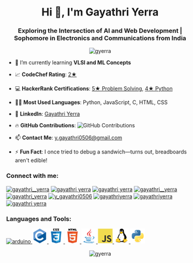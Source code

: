 <h1 align="center">Hi 👋, I'm Gayathri Yerra</h1>
<h3 align="center">Exploring the Intersection of AI and Web Development | Sophomore in Electronics and Communications from India</h3>

<p align="center">
  <img src="https://komarev.com/ghpvc/?username=gyerra&label=Profile%20views&color=0e75b6&style=flat" alt="gyerra" />
</p>

- 🌱 I’m currently learning **VLSI and ML Concepts**

- 📈 **CodeChef Rating**: [2★](https://www.codechef.com/users/gayathri_yerra)

- 💻 **HackerRank Certifications**: [5★ Problem Solving](https://www.hackerrank.com/profile/y_gayathri0506), [4★ Python](https://www.hackerrank.com/profile/y_gayathri0506)

- 🧑‍💻 **Most Used Languages**: Python, JavaScript, C, HTML, CSS

- 🏢 **LinkedIn**: [Gayathri Yerra](https://www.linkedin.com/in/gayathri-yerra)

- 🔥 **GitHub Contributions**: ![GitHub Contributions](https://github-readme-streak-stats.herokuapp.com/?user=gyerra&theme=dark)

- 📫 **Contact Me**: y.gayathri0506@gmail.com

- ⚡ **Fun Fact**: I once tried to debug a sandwich—turns out, breadboards aren't edible!

<h3 align="left">Connect with me:</h3>
<p align="left">
  <a href="https://twitter.com/gayathri__yerra" target="_blank"><img align="center" src="https://raw.githubusercontent.com/rahuldkjain/github-profile-readme-generator/master/src/images/icons/Social/twitter.svg" alt="gayathri__yerra" height="30" width="40" /></a>
  <a href="https://linkedin.com/in/gayathri-yerra" target="_blank"><img align="center" src="https://raw.githubusercontent.com/rahuldkjain/github-profile-readme-generator/master/src/images/icons/Social/linked-in-alt.svg" alt="gayathri yerra" height="30" width="40" /></a>
  <a href="https://fb.com/gayathri yerra" target="_blank"><img align="center" src="https://raw.githubusercontent.com/rahuldkjain/github-profile-readme-generator/master/src/images/icons/Social/facebook.svg" alt="gayathri yerra" height="30" width="40" /></a>
  <a href="https://instagram.com/gayathri__yerra" target="_blank"><img align="center" src="https://raw.githubusercontent.com/rahuldkjain/github-profile-readme-generator/master/src/images/icons/Social/instagram.svg" alt="gayathri__yerra" height="30" width="40" /></a>
  <a href="https://www.codechef.com/users/gayathri_yerra" target="_blank"><img align="center" src="https://cdn.jsdelivr.net/npm/simple-icons@3.1.0/icons/codechef.svg" alt="gayathri_yerra" height="30" width="40" /></a>
  <a href="https://www.hackerrank.com/profile/y_gayathri0506" target="_blank"><img align="center" src="https://raw.githubusercontent.com/rahuldkjain/github-profile-readme-generator/master/src/images/icons/Social/hackerrank.svg" alt="y_gayathri0506" height="30" width="40" /></a>
  <a href="https://codeforces.com/profile/gayathriyerra" target="_blank"><img align="center" src="https://raw.githubusercontent.com/rahuldkjain/github-profile-readme-generator/master/src/images/icons/Social/codeforces.svg" alt="gayathriyerra" height="30" width="40" /></a>
  <a href="https://www.leetcode.com/gayathriyerra" target="_blank"><img align="center" src="https://raw.githubusercontent.com/rahuldkjain/github-profile-readme-generator/master/src/images/icons/Social/leet-code.svg" alt="gayathriyerra" height="30" width="40" /></a>
  <a href="https://www.hackerearth.com/gayathri yerra" target="_blank"><img align="center" src="https://raw.githubusercontent.com/rahuldkjain/github-profile-readme-generator/master/src/images/icons/Social/hackerearth.svg" alt="gayathri yerra" height="30" width="40" /></a>
</p>

<h3 align="left">Languages and Tools:</h3>
<p align="left">
  <a href="https://www.arduino.cc/" target="_blank" rel="noreferrer">
    <img src="https://cdn.worldvectorlogo.com/logos/arduino-1.svg" alt="arduino" width="40" height="40"/>
  </a>
  <a href="https://www.cprogramming.com/" target="_blank" rel="noreferrer">
    <img src="https://raw.githubusercontent.com/devicons/devicon/master/icons/c/c-original.svg" alt="c" width="40" height="40"/>
  </a>
  <a href="https://www.w3schools.com/css/" target="_blank" rel="noreferrer">
    <img src="https://raw.githubusercontent.com/devicons/devicon/master/icons/css3/css3-original-wordmark.svg" alt="css3" width="40" height="40"/>
  </a>
  <a href="https://www.w3.org/html/" target="_blank" rel="noreferrer">
    <img src="https://raw.githubusercontent.com/devicons/devicon/master/icons/html5/html5-original-wordmark.svg" alt="html5" width="40" height="40"/>
  </a>
  <a href="https://www.java.com" target="_blank" rel="noreferrer">
    <img src="https://raw.githubusercontent.com/devicons/devicon/master/icons/java/java-original.svg" alt="java" width="40" height="40"/>
  </a>
  <a href="https://developer.mozilla.org/en-US/docs/Web/JavaScript" target="_blank" rel="noreferrer">
    <img src="https://raw.githubusercontent.com/devicons/devicon/master/icons/javascript/javascript-original.svg" alt="javascript" width="40" height="40"/>
  </a>
  <a href="https://www.linux.org/" target="_blank" rel="noreferrer">
    <img src="https://raw.githubusercontent.com/devicons/devicon/master/icons/linux/linux-original.svg" alt="linux" width="40" height="40"/>
  </a>
  <a href="https://www.python.org" target="_blank" rel="noreferrer">
    <img src="https://raw.githubusercontent.com/devicons/devicon/master/icons/python/python-original.svg" alt="python" width="40" height="40"/>
  </a>
</p>

<p align="center">
  <img align="center" src="https://github-readme-stats.vercel.app/api/top-langs?username=gyerra&show_icons=true&locale=en&layout=compact&langs_count=10&hide=css,html" alt="gyerra" />
</p>
